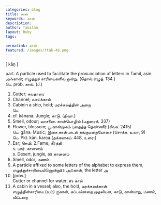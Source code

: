 ```yaml
---
categories: blog
title: கான்
keywords: கான்
description: 
author: Tamilan
layout: Ruby
tags: 
 
permalink: கான்
featured: /images/ttak-48.png
---
```

  
[ kāṉ ]  
  
part. A particle used to facilitate the pronunciation of letters in Tamil, asin அஃகான்; எழுத்துச் சாரியைகளில் ஒன்று. (தொல்.எழுத். 134.)  
பெ. prob. கால். (J.)  
1. Gutter; சலதாரை  
2. Channel; வாய்க்கால்  
3. Cabinin a ship, hold; மரக்கலத்தின் அறை  
பெ  
1. cf. kānana. Jungle; காடு. (திவா.)  
2. Smell, odour; வாசனை. கான்பொழில் (மதுரைக். 337)  
3. Flower, blossom; பூ.கான்முகம் புதைத்த தெண்ணீர் (சீவக. 2415)  
பெ. gāna. Music; இசை.கான்பாடல் தங்குமறையோசை (சொக்க. உலா, 9)  
பெ. Pkt. kān. karṇa.(தக்கயாகப். 448, உரை.)  
1. Ear; செவி. 2.Fame; கீர்த்தி  
s. பார். கானனம்  
s. Desert, jungle, as கானனம்  
2. Smell, odor, மணம்  
3. A particle affixed to some letters of the alphabet to express them, எழுத்துச்சாரியையினொன்றுas அஃகான், the letter அ  
4. [prov.]  
Gutter or channel for water, as கால்  
5. A cabin in a vessel; also, the hold, மரக்கலக்கான்  
எழுத்தின்சாரியை (உம்) ஐகான், கப்பலினறை முதலியன, காடு, கான்யாறு, மணம், வீட்டறை